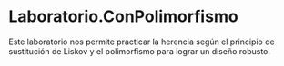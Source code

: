 # Laboratorio.ConPolimorfismo
Este laboratorio nos permite practicar la herencia según el principio de sustitución de Liskov y el polimorfismo para lograr un diseño robusto.